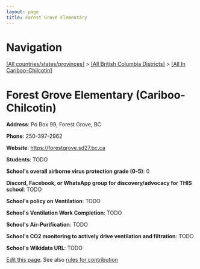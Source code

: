 ```yaml
---
layout: page
title: Forest Grove Elementary
---
```

# Navigation

[[All countries/states/provinces]](../../..) > [[All British Columbia Districts]](../..) > [[All In Cariboo-Chilcotin]](..)

# Forest Grove Elementary (Cariboo-Chilcotin)

**Address**: Po Box 99, Forest Grove, BC

**Phone**: 250-397-2962

**Website**: <https://forestgrove.sd27.bc.ca>

**Students**: TODO

**School's overall airborne virus protection grade (0-5)**: 0

**Discord, Facebook, or WhatsApp group for discovery/advocacy for THIS school**: TODO

**School's policy on Ventilation**: TODO

**School's Ventilation Work Completion**: TODO

**School's Air-Purification**: TODO

**School's CO2 monitoring to actively drive ventilation and filtration**: TODO

**School's Wikidata URL**: TODO


[Edit this page](https://github.com/ventilate-schools/BC/edit/main/./Cariboo-Chilcotin/Forest_Grove_Elementary.md). See also [rules for contribution](../../../contribution-rules/)